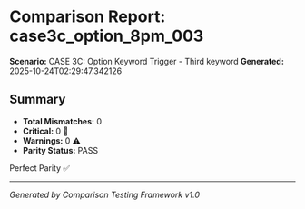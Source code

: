 # Comparison Report: case3c_option_8pm_003
**Scenario:** CASE 3C: Option Keyword Trigger - Third keyword
**Generated:** 2025-10-24T02:29:47.342126

## Summary
- **Total Mismatches:** 0
- **Critical:** 0 🚨
- **Warnings:** 0 ⚠️
- **Parity Status:** PASS

Perfect Parity ✅

---
*Generated by Comparison Testing Framework v1.0*